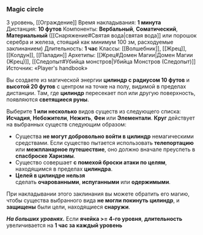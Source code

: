 ### Magic circle
3 уровень, [[Ограждение]]
Время накладывания: **1 минута**
Дистанция: **10 футов**
Компоненты: **Вербальный**, **Соматический**, **Материальный** ([[Снаряжение#Святая вода|святая вода]] или порошок серебра и железа, стоящий как минимум 100 зм, расходуемые заклинанием)
Длительность: **1 час**
Классы: [[Волшебник]], [[Жрец]], [[Колдун]], [[Паладин]]
Архетипы: [[Жрец#Домен Магии|Домен Магии (Жрец)]], [[Следопыт#Убийца монстров|Убийца Монстров (Следопыт)]]
Источник: «Player's handbook»

Вы создаете из магической энергии **цилиндр с радиусом 10 футов** и **высотой 20 футов** с центром на точке на полу, видимой в пределах дистанции. Там, где **цилиндр** пересекает пол или другую поверхность, появляются **светящиеся руны**.

Выберите **1 или несколько** видов существ из следующего списка: **Исчадия**, **Небожители**, **Нежить**, **Феи** или **Элементали**. **Круг** действует на выбранных существ следующим образом:

- Существа **не могут добровольно войти в цилиндр** немагическими средствами. Если существо пытается использовать **телепортацию** или **межпланарное путешествие**, оно должно вначале преуспеть в **спасброске Харизмы**.
- Существо совершает **с помехой броски атаки по целям**, находящимся в пределах **цилиндра**.
- **Целей в цилиндре нельзя** сделать **очарованными**, **испуганными** или **одержимыми**.

При накладывании этого заклинания вы можете обратить его магию, чтобы существа выбранного вида **не могли покинуть цилиндр**, и **защищены** были цели, находящиеся **снаружи**.

**_На больших уровнях._** Если **ячейка >= 4-го уровня**, **длительность** увеличивается на **1 час за каждый уровень**